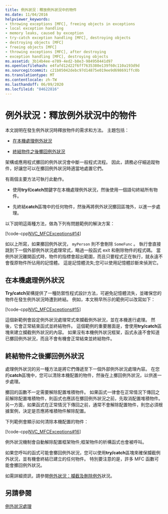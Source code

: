 ```yaml
---
title: 例外狀況：釋放例外狀況中的物件
ms.date: 11/04/2016
helpviewer_keywords:
- throwing exceptions [MFC], freeing objects in exceptions
- local exception handling
- memory leaks, caused by exception
- try-catch exception handling [MFC], destroying objects
- destroying objects [MFC]
- freeing objects [MFC]
- throwing exceptions [MFC], after destroying
- exception handling [MFC], destroying objects
ms.assetid: 3b14b4ee-e789-4ed2-b8e3-984950441d97
ms.openlocfilehash: e4fafd12d22f6ff7635380e139f60c110a193d9d
ms.sourcegitcommit: c21b05042debc97d14875e019ee9d698691ffc0b
ms.translationtype: MT
ms.contentlocale: zh-TW
ms.lasthandoff: 06/09/2020
ms.locfileid: "84622816"
---
```

# <a name="exceptions-freeing-objects-in-exceptions"></a>例外狀況：釋放例外狀況中的物件

本文說明在發生例外狀況時釋放物件的需求和方法。 主題包括：

- [在本機處理例外狀況](#_core_handling_the_exception_locally)

- [終結物件之後擲回例外狀況](#_core_throwing_exceptions_after_destroying_objects)

架構或應用程式擲回的例外狀況會中斷一般程式流程。 因此，請務必仔細追蹤物件，好讓您可以在擲回例外狀況時適當地處置它們。

有兩個主要方法可執行此動作。

- 使用**try**和**catch**關鍵字在本機處理例外狀況，然後使用一個語句終結所有物件。

- 先終結**catch**區塊中的任何物件，然後再將例外狀況擲回區塊外，以進一步處理。

以下說明這兩種方法，做為下列有問題範例的解決方案：

[!code-cpp[NVC_MFCExceptions#14](codesnippet/cpp/exceptions-freeing-objects-in-exceptions_1.cpp)]

如以上所寫，如果擲回例外狀況， `myPerson` 則不會刪除 `SomeFunc` 。 執行會直接跳到下一個外部例外狀況處理常式，略過一般函式 exit 和刪除物件的程式碼。 當例外狀況離開函式時，物件的指標會超出範圍，而且只要程式正在執行，就永遠不會復原物件所佔用的記憶體。 這是記憶體流失;您可以使用記憶體診斷來偵測它。

## <a name="handling-the-exception-locally"></a><a name="_core_handling_the_exception_locally"></a>在本機處理例外狀況

**Try/catch**架構提供了一種防禦性程式設計方法，可避免記憶體流失，並確保您的物件在發生例外狀況時遭到終結。 例如，本文稍早所示的範例可以改寫如下：

[!code-cpp[NVC_MFCExceptions#15](codesnippet/cpp/exceptions-freeing-objects-in-exceptions_2.cpp)]

這個新範例會設定例外狀況處理常式來攔截例外狀況，並在本機進行處理。 然後，它會正常結束函式並終結物件。 這個範例的重要層面是，會使用**try/catch**區塊來建立攔截例外狀況的內容。 如果沒有本機例外狀況框架，函式永遠不會知道已擲回例外狀況，而且不會有機會正常結束並終結物件。

## <a name="throwing-exceptions-after-destroying-objects"></a><a name="_core_throwing_exceptions_after_destroying_objects"></a>終結物件之後擲回例外狀況

處理例外狀況的另一種方法是將它們傳遞至下一個外部例外狀況處理內容。 在您的**catch**區塊中，您可以清除本機配置的物件，然後在上擲回例外狀況，以供進一步處理。

擲回的函數不一定需要解除配置堆積物件。 如果函式一律會在正常情況下傳回之前解除配置堆積物件，則函式也應該在擲回例外狀況之前，先取消配置堆積物件。 另一方面，如果函式在正常情況下傳回之前，通常不會解除配置物件，則您必須根據案例，決定是否應將堆積物件解除配置。

下列範例會顯示如何清除本機配置的物件：

[!code-cpp[NVC_MFCExceptions#16](codesnippet/cpp/exceptions-freeing-objects-in-exceptions_3.cpp)]

例外狀況機制會自動解除配置框架物件;框架物件的析構函式也會被呼叫。

如果您呼叫的函式可能會擲回例外狀況，您可以使用**try/catch**區塊來確保攔截例外狀況，並有機會終結已建立的任何物件。 特別要注意的是，許多 MFC 函數可能會擲回例外狀況。

如需詳細資訊，請參閱[例外狀況：攔截及刪除例外](exceptions-catching-and-deleting-exceptions.md)狀況。

## <a name="see-also"></a>另請參閱

[例外狀況處理](exception-handling-in-mfc.md)
